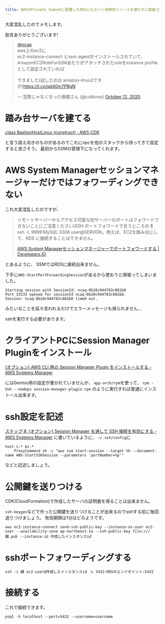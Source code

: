 ```yaml
---
title: AWSのPrivate Subnetに配置したRDSになるべく持続的リソースを使わずに直接コマンドラインからアクセスする
---
```


大変混乱したのでメモします。

助言ありがとうございます!

<blockquote class="twitter-tweet"><p lang="ja" dir="ltr"><a href="https://twitter.com/ncaq?ref_src=twsrc%5Etfw">@ncaq</a><br>aws上のec2に<br>ec2-instance-connect とssm-agentがインストールされていて、<br>AmazonEC2RoleForSSMあたりがアタッチされたroleをinstance profileとして設定されていれば<br><br>できました(試したのは amazon-linux2ですが)<a href="https://t.co/qd40m7PBgN">https://t.co/qd40m7PBgN</a></p>&mdash; 窓際じゃなくなった眼鏡さん (@calkinos) <a href="https://twitter.com/calkinos/status/1315653267817340928?ref_src=twsrc%5Etfw">October 12, 2020</a></blockquote>

# 踏み台サーバを建てる

[class BastionHostLinux (construct) · AWS CDK](https://docs.aws.amazon.com/cdk/api/latest/docs/@aws-cdk_aws-ec2.BastionHostLinux.html)

と言う誂え向きのものがあるのでこれにvpcを他のスタックから持ってきて設定すると良さそう。
最初からSSMの管理下になってくれます。

# AWS System Managerセッションマネージャーだけではフォワーディングできない

これ大変混乱したのですが、

> リモートサーバーからアクセス可能な別サーバーのポートはフォワードできないことにご注意ください(SSH ポートフォワードで言うところの $ ssh -L 9999:MySQL:3306 user@SERVER)。例えば、EC2を踏み台にして、RDS に接続することはできません。
>
> [AWS System Managerセッションマネージャーでポートフォワードする | Developers.IO](https://dev.classmethod.jp/articles/port-forwarding-using-aws-system-manager-sessions-manager/)

とあるように、
SSMではRDSに接続出来ません。

下手に`AWS-StartPortForwardingSession`があるから使おうと頑張ってしまいました。

~~~
Starting session with SessionId: ncaq-0b20c944783c081b8
Port 33133 opened for sessionId ncaq-0b20c944783c081b8.
Session: ncaq-0b20c944783c081b8 timed out.
~~~

みたいなことを延々言われるだけでエラーメッセージも得られません…

sshを実行する必要があります。

# クライアントPCにSession Manager Pluginをインストール

[(オプション) AWS CLI 用の Session Manager Plugin をインストールする - AWS Systems Manager](https://docs.aws.amazon.com/ja_jp/systems-manager/latest/userguide/session-manager-working-with-install-plugin.html)

にはGentoo用の設定が書かれていませんが、
`app-arch/rpm`を使って、
`rpm -Uvh --nodeps session-manager-plugin.rpm`
のように実行すれば普通にインストール出来ます。

# ssh設定を記述

[ステップ 8: (オプション) Session Manager を通して SSH 接続を有効にする - AWS Systems Manager](https://docs.aws.amazon.com/ja_jp/systems-manager/latest/userguide/session-manager-getting-started-enable-ssh-connections.html)
に書いているように、
`~/.ssh/config`に

~~~
host i-* mi-*
    ProxyCommand sh -c "aws ssm start-session --target %h --document-name AWS-StartSSHSession --parameters 'portNumber=%p'"
~~~

などと記述しましょう。

# 公開鍵を送りつける

CDK(CloudFormation)で作成したサーバの証明書を得ることは出来ません。

`ssh-keygen`などで作った公開鍵を送りつけることが出来るのでsshする前に毎回送りつけましょう。
有効期限は1分ほどのようです。

~~~
aws ec2-instance-connect send-ssh-public-key --instance-os-user ec2-user --availability-zone ap-northeast-1a --ssh-public-key file:///鍵.pub --instance-id 作成したインスタンスid
~~~

# sshポートフォワーディングする

~~~
ssh -i 鍵 ec2-user@作成したインスタンスid -L 5432:RDSのエンドポイント:5432
~~~

# 接続する

これで接続できます。

~~~
psql -h localhost --port=5432 --username=username
~~~
